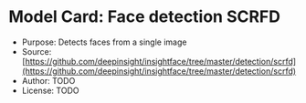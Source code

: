 # Model Card: Face detection SCRFD

- Purpose: Detects faces from a single image
- Source: [https://github.com/deepinsight/insightface/tree/master/detection/scrfd](https://github.com/deepinsight/insightface/tree/master/detection/scrfd)
- Author: TODO
- License: TODO
